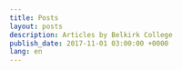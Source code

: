 ```yaml
---
title: Posts
layout: posts
description: Articles by Belkirk College
publish_date: 2017-11-01 03:00:00 +0000
lang: en
---
```

